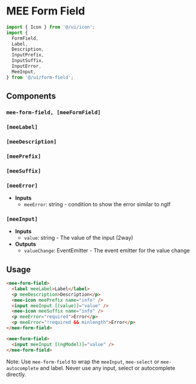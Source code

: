 # MEE Form Field

```typescript
import { Icon } from '@/ui/icon';
import {
  FormField,
  Label,
  Description,
  InputPrefix,
  InputSuffix,
  InputError,
  MeeInput,
} from '@/ui/form-field';
```

## Components

### `mee-form-field, [meeFormField]`

### `[meeLabel]`

### `[meeDescription]`

### `[meePrefix]`

### `[meeSuffix]`

### `[meeError]`

- **Inputs**
  - `meeError`: string - condition to show the error similar to ngIf

### `[meeInput]`

- **Inputs**
  - `value`: string - The value of the input (2way)
- **Outputs**
  - `valueChange`: EventEmitter<string> - The event emitter for the value change

## Usage

```html
<mee-form-field>
  <label meeLabel>Label</label>
  <p meeDescription>Description</p>
  <mee-icon meePrefix name="info" />
  <input meeInput [(value)]="value" />
  <mee-icon meeSuffix name="info" />
  <p meeError="required">Error</p>
  <p meeError="!required && minlength">Error</p>
</mee-form-field>

<mee-form-field>
  <input meeInput [(ngModel)]="value" />
</mee-form-field>
```

Note: Use `mee-form-field` to wrap the `meeInput`, `mee-select` or `mee-autocomplete` and label. Never use any input, select or autocomplete directly.
